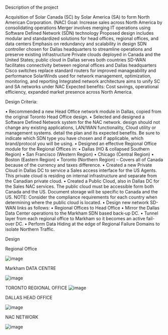 Description of the project

Acquisition of Solar Canada (SC) by Solar America (SA) to form North American Corporation. (NAC)
Goal: Increase sales across North America by consolidating operations
Merger involves merging IT operations using Software Defined Network (SDN) technology
Proposed design includes modular and standardized solutions for head offices, regional offices, and data centers
Emphasis on redundancy and scalability in design
SDN controller chosen for Dallas headquarters to streamline operations and preserve existing infrastructure
Private clouds deployed in Canada and the United States; public cloud in Dallas serves both countries
SD-WAN facilitates connectivity between regional offices and Dallas headquarters
Cisco switches replace standard routers for improved manageability and performance
SolarWinds used for network management, optimization, monitoring, and reporting
Integrated network architecture aims to unify SC and SA networks under NAC
Expected benefits: Cost savings, operational efficiency, expanded market presence across North America.


Design Criteria:

• Recommended a new Head Office network module in Dallas, copied from the original Toronto
Head Office design.
• Selected and designed a Software Defined Network system for the NAC network. design
should not change any existing applications, LAN/WAN functionality, Cloud utility or
management systems.  detail the plan and its expected benefits. Be
sure to indicate which SDN type you have chosen and if applicable, which brand/protocol you
will be using.
• Designed an effective Regional Office module for the Regional Offices in:
• Dallas (HO & collapsed Southern Region)
• San Francisco (Western Region)
• Chicago (Central Region)
• Boston (Eastern Region)
• Toronto (Northern Region) – Covers all of Canada because of the currency and taxes
difference.
• Created a new Private Cloud in Dallas DC to service a Sales access interface for the US
Agents. This private cloud is residing on internal infrastructure and separate from the Canadian
private cloud.
• Created a Public Cloud, also in Dallas DC for the Sales NAC services. The public cloud must
be accessible form both Canada and the US. Document storage will be specific to Canada and
the US. 
NOTE: Consider the compliance requirements for each country when determining
where the public cloud is located.
• Design new network SD-WAN links as follows:
• Regional Offices to Head Office
• Mirror the Dallas Data Center operations to the Markham SDN based back-up DC.
• Tunnel layer from each regional office to Markham so it becomes an active fail-over DC.
• Perform Data Hiding at the edge of Regional Failure Domains to isolate Northern Traffic.


Design

Regional Office

![image](https://github.com/mysteriousuh/SDWAN-Configurer/assets/30888240/9ca9f613-dd68-4b52-ab35-299d09570a62)

Markham DATA CENTRE

![image](https://github.com/mysteriousuh/SDWAN-Configurer/assets/30888240/780c1306-4eed-4529-a599-07310f7d9341)

TORONTO REGIONAL OFFICE
![image](https://github.com/mysteriousuh/SDWAN-Configurer/assets/30888240/5fcdfbd3-67c3-4625-8496-c822f18f3d91)



DALLAS HEAD OFFICE

![image](https://github.com/mysteriousuh/SDWAN-Configurer/assets/30888240/2f3cf7ff-3c97-4908-b943-6f946ec8122e)

NAC NETWORK

![image](https://github.com/mysteriousuh/SDWAN-Configurer/assets/30888240/ebf2a73d-f7fe-4c4e-a769-23bb6b3087d1)

